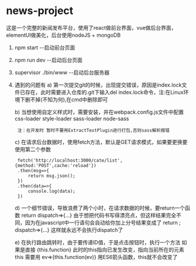 # news-project
这是一个完整的新闻发布平台，使用了react做前台界面，vue做后台界面，elementUI做美化，后台使用nodeJS + mongoDB


1. npm start --启动前台页面

2. npm run dev --启动后台页面

3. supervisor ./bin/www  --启动后台服务器

4. 遇到的问题有
    a) 第一次提交git的时候，出现提交错误，原因是index.lock文件已存在，此时需要进入仓库的.git下输入del index.lock命令，注:在Linux环境下删不掉(不知为何),在cmd中删除即可

    b) 当想使用自定义样式时，需要安装，并在webpack.config.js文件中配置
        css-loader  style-loader  sass-loader  node-sass

        注：在开发时 暂时不要用ExtractTextPlugin进行打包,否则sass解析报错
    
    c) 在请求后台数据时，使用fetch方法，默认是GET请求模式，如果要更换要使用第二个参数

        fetch('http://localhost:3000/cate/list',{method:'POST',cache:'reload'})
        .then(msg=>{
            return msg.json();
        })
        .then(data=>{
            console.log(data);
        })
    d) 一个细节错误，导致浪费了两个小时，在请求数据的时候，要return一个函数
        return 
        dispatch=>{...}
        由于想把代码书写得漂亮点，但这样结果完全不同，因为在javascript中一行语句会自动给你加上分号结果变成了
        return ;
        dispatch=>{...}
        这样就永远不会执行dispatch了

    e) 在执行路由跳转时，由于要传递ID值，于是点击按钮时，执行一个方法
        如果是直接 {this.function} 此时的this指向已发生改变，指向当前所在的元素this
        需要用 ev=>{this.function(ev)} 用ES6箭头函数，this就不会改变了
